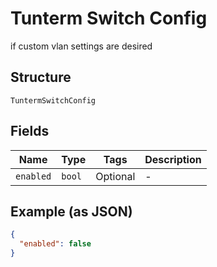 
# Tunterm Switch Config

if custom vlan settings are desired

## Structure

`TuntermSwitchConfig`

## Fields

| Name | Type | Tags | Description |
|  --- | --- | --- | --- |
| `enabled` | `bool` | Optional | - |

## Example (as JSON)

```json
{
  "enabled": false
}
```

